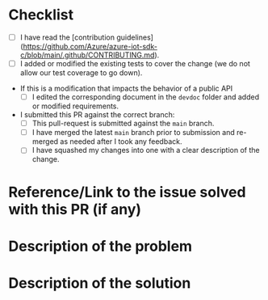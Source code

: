 <!--
Thank you for helping us improve the Azure IoT C SDK!

Here's a little checklist of things that will help it make its way to the repository: Note that you don't have to check all the boxes, we can help you with that. 
This being said, the more you do, the quicker it'll go through our gated build! 
--> 

# Checklist
- [ ] I have read the [contribution guidelines] (https://github.com/Azure/azure-iot-sdk-c/blob/main/.github/CONTRIBUTING.md).
- [ ] I added or modified the existing tests to cover the change (we do not allow our test coverage to go down).
- If this is a modification that impacts the behavior of a public API
  - [ ] I edited the corresponding document in the `devdoc` folder and added or modified requirements.
- I submitted this PR against the correct branch: 
  - [ ] This pull-request is submitted against the `main` branch. 
  - [ ] I have merged the latest `main` branch prior to submission and re-merged as needed after I took any feedback.
  - [ ] I have squashed my changes into one with a clear description of the change.

# Reference/Link to the issue solved with this PR (if any)

# Description of the problem
<!-- Please be as precise as possible: what issue you experienced, how often... -->

# Description of the solution
<!-- How you solved the issue and the other things you considered and maybe rejected --> 